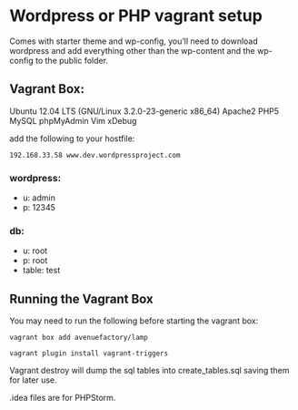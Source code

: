 # Wordpress or PHP vagrant setup

Comes with starter theme and wp-config, you’ll need to download wordpress and add everything other than the wp-content and the wp-config to the public folder.

## Vagrant Box:
Ubuntu 12.04 LTS (GNU/Linux 3.2.0-23-generic x86_64)
Apache2
PHP5
MySQL
phpMyAdmin
Vim
xDebug

add the following to your hostfile:
```
192.168.33.58 www.dev.wordpressproject.com
```
### wordpress:

* u: admin
* p: 12345

### db:

* u: root
* p: root
* table: test

## Running the Vagrant Box

You may need to run the following before starting the vagrant box:
```
vagrant box add avenuefactory/lamp
```
```
vagrant plugin install vagrant-triggers
```

Vagrant destroy will dump the sql tables into create_tables.sql saving them for later use.

.idea files are for PHPStorm. 